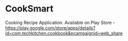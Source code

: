 # CookSmart

 Cooking Recipe Application. Available on Play Store - https://play.google.com/store/apps/details?id=com.techkitchen.cookbook&pcampaignid=web_share
